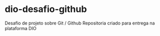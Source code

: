 # dio-desafio-github
Desafio de projeto sobre Git / Github
Repositoria criado para entrega na plataforma DIO
